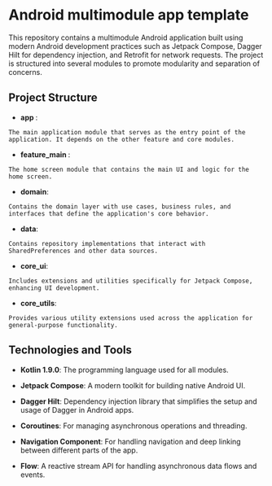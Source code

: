 # Android multimodule app template

This repository contains a multimodule Android application built using modern Android development practices such as Jetpack Compose, Dagger Hilt for dependency injection, and Retrofit for network requests. The project is structured into several modules to promote modularity and separation of concerns.

## Project Structure

   - <b>app </b>: 
   
    The main application module that serves as the entry point of the application. It depends on the other feature and core modules.

   - <b>feature_main </b>:
   
    The home screen module that contains the main UI and logic for the home screen.
     
   - <b>domain</b>: 
    
    Contains the domain layer with use cases, business rules, and interfaces that define the application's core behavior.

   - <b>data</b>:

    Contains repository implementations that interact with SharedPreferences and other data sources.

   - <b>core_ui</b>:

    Includes extensions and utilities specifically for Jetpack Compose, enhancing UI development.

   - <b>core_utils</b>:

    Provides various utility extensions used across the application for general-purpose functionality.    

## Technologies and Tools

- **Kotlin 1.9.0**: The programming language used for all modules.

- **Jetpack Compose**: A modern toolkit for building native Android UI.

- **Dagger Hilt**: Dependency injection library that simplifies the setup and usage of Dagger in Android apps.

- **Coroutines**: For managing asynchronous operations and threading.

- **Navigation Component**: For handling navigation and deep linking between different parts of the app.

- **Flow**: A reactive stream API for handling asynchronous data flows and events.